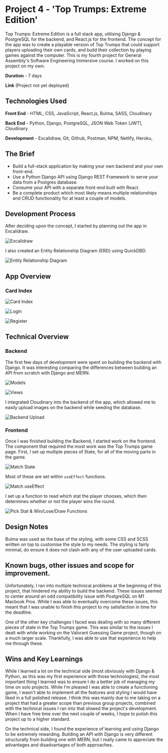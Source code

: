# Project 4 - 'Top Trumps: Extreme Edition'

Top Trumps: Extreme Edition is a full stack app, utilising Django & PostgreSQL for the backend, and React.js for the frontend. The concept for the app was to create a playable version of Top Trumps that could support players uploading their own cards, and build their collection by playing games against the computer. This is my fourth project for General Assembly's Software Engineering Immersive course. I worked on this project on my own.

**Duration** - 7 days

**Link** (Project not yet deployed)

## Technologies Used

**Front End** - HTML, CSS, JavaScript, React.js, Bulma, SASS, Cloudinary

**Back End** - Python, Django, PostgreSQL, JSON Web Token (JWT), Cloudinary

**Development** - Excalidraw, Git, Github, Postman, NPM, Netlify, Heroku,

## The Brief

- Build a full-stack application by making your own backend and your own front-end.
- Use a Python Django API using Django REST Framework to serve your data from a Postgres database.
- Consume your API with a separate front-end built with React.
- Be a complete product which most likely means multiple relationships and CRUD functionality for at least a couple of models.

## Development Process

After deciding upon the concept, I started by planning out the app in Excalidraw.

![Excalidraw](./readme-screenshots/excalidraw.png)

I also created an Entity Relationship Diagram (ERD) using QuickDBD.

![Entity Relationship Diagram](./readme-screenshots/erd.png)

## App Overview

### Card Index

![Card Index](./readme-screenshots/CardIndex.PNG)

![Login](./readme-screenshots/Login.PNG)

![Register](./readme-screenshots/Register.PNG)

## Technical Overview

### Backend

The first few days of development were spent on building the backend with Django. It was interesting comparing the differences between building an API from scratch with Django and MERN.

![Models](./readme-screenshots/Models.PNG)

![Views](./readme-screenshots/views.PNG)

I integrated Cloudinary into the backend of the app, which allowed me to easily upload images on the backend while seeding the database.

![Backend Upload](./readme-screenshots/backendupload.PNG)

### Frontend

Once I was finished building the Backend, I started work on the frontend. The component that required the most work was the Top Trumps game page. First, I set up multiple pieces of State, for all of the moving parts in the game.

![Match State](./readme-screenshots/matchstate.PNG)

Most of these are set within `useEffect` functions.

![Match useEffect](./readme-screenshots/matchuseEffect.PNG)

I set up a function to read which stat the player chooses, which then determines whether or not the player wins the round.

![Pick Stat & Win/Lose/Draw Functions](./readme-screenshots/pickstat%2Bwinlosedrawfunctions.PNG)

## Design Notes

Bulma was used as the base of the styling, with some CSS and SCSS written on top to customise the style to my needs. The styling is fairly minimal, do ensure it does not clash with any of the user uploaded cards.

## Known bugs, other issues and scope for improvement.

Unfortunately, I ran into multiple technical problems at the beginning of this project, that hindered my ability to build the backend. These issues seemed to center around an odd compatibility issue with PostgreSQL on M1 Macbook Pros. While I was able to eventually overcome these issues, this meant that I was unable to finish this project to my satisfaction in time for the deadline.

One of the other key challenges I faced was dealing with so many different pieces of state in the Top Trumps game. This was similar to the issues I dealt with while working on the Valorant Guessing Game project, though on a much larger scale. Thankfully, I was able to use that experience to help me through these.

## Wins and Key Learnings

While I learned a lot on the technical side (most obviously with Django & Python, as this was my first experience with those technologies), the most important thing I learned was to ensure I do a better job of managing my time on solo projects. While I'm pleased I was able to create a functioning game, I wasn't able to implement all the features and styling I would have liked in a full polished release. I think this was mainly due to me taking on a project that had a greater scope than previous group projects, combined with the technical issues I ran into that slowed the project's development. When I have free time over the next couple of weeks, I hope to polish this project up to a higher standard.

On the technical side, I found the experience of learning and using Django to be extremely rewarding. Building an API with Django is very different structurally from building one with MERN, but I really came to appreciate the advantages and disadvantages of both approaches.
